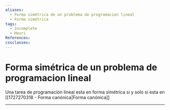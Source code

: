 ```yaml
---
aliases:
  - Forma simétrica de un problema de programacion lineal
  - Forma simétrica
tags:
  - incomplete
  - Heuri
References: 
cssclasses:
---
```

# Forma simétrica de un problema de programacion lineal

Una tarea de programación lineal esta en forma simétrica si y solo si esta en [[1727270318 - Forma canónica|Forma canónica]] 

***
